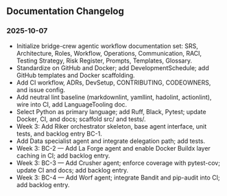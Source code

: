 ## Documentation Changelog

### 2025-10-07
- Initialize bridge-crew agentic workflow documentation set: SRS, Architecture, Roles, Workflow, Operations, Communication, RACI, Testing Strategy, Risk Register, Prompts, Templates, Glossary.
 - Standardize on GitHub and Docker; add DevelopmentSchedule; add GitHub templates and Docker scaffolding.
 - Add CI workflow, ADRs, DevSetup, CONTRIBUTING, CODEOWNERS, and issue config.
 - Add neutral lint baseline (markdownlint, yamllint, hadolint, actionlint), wire into CI, add LanguageTooling doc.
 - Select Python as primary language; add Ruff, Black, Pytest; update Docker, CI, and docs; scaffold src/ and tests/.
 - Week 3: Add Riker orchestrator skeleton, base agent interface, unit tests, and backlog entry BC-1.
 - Add Data specialist agent and integrate delegation path; add tests.
 - Week 3: BC-2 — Add La Forge agent and enable Docker Buildx layer caching in CI; add backlog entry.
 - Week 3: BC-3 — Add Crusher agent; enforce coverage with pytest-cov; update CI and docs; add backlog entry.
 - Week 3: BC-4 — Add Worf agent; integrate Bandit and pip-audit into CI; add backlog entry.


